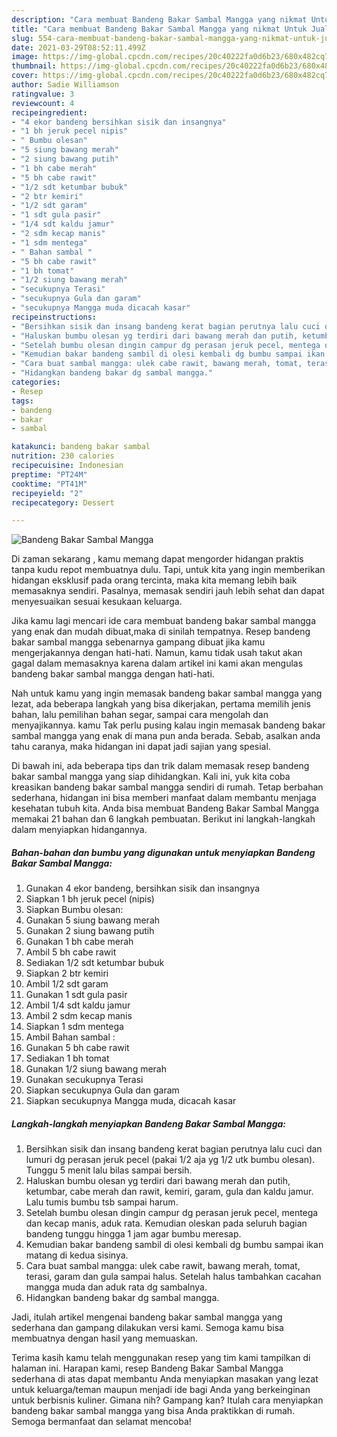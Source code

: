 ```yaml
---
description: "Cara membuat Bandeng Bakar Sambal Mangga yang nikmat Untuk Jualan"
title: "Cara membuat Bandeng Bakar Sambal Mangga yang nikmat Untuk Jualan"
slug: 554-cara-membuat-bandeng-bakar-sambal-mangga-yang-nikmat-untuk-jualan
date: 2021-03-29T08:52:11.499Z
image: https://img-global.cpcdn.com/recipes/20c40222fa0d6b23/680x482cq70/bandeng-bakar-sambal-mangga-foto-resep-utama.jpg
thumbnail: https://img-global.cpcdn.com/recipes/20c40222fa0d6b23/680x482cq70/bandeng-bakar-sambal-mangga-foto-resep-utama.jpg
cover: https://img-global.cpcdn.com/recipes/20c40222fa0d6b23/680x482cq70/bandeng-bakar-sambal-mangga-foto-resep-utama.jpg
author: Sadie Williamson
ratingvalue: 3
reviewcount: 4
recipeingredient:
- "4 ekor bandeng bersihkan sisik dan insangnya"
- "1 bh jeruk pecel nipis"
- " Bumbu olesan"
- "5 siung bawang merah"
- "2 siung bawang putih"
- "1 bh cabe merah"
- "5 bh cabe rawit"
- "1/2 sdt ketumbar bubuk"
- "2 btr kemiri"
- "1/2 sdt garam"
- "1 sdt gula pasir"
- "1/4 sdt kaldu jamur"
- "2 sdm kecap manis"
- "1 sdm mentega"
- " Bahan sambal "
- "5 bh cabe rawit"
- "1 bh tomat"
- "1/2 siung bawang merah"
- "secukupnya Terasi"
- "secukupnya Gula dan garam"
- "secukupnya Mangga muda dicacah kasar"
recipeinstructions:
- "Bersihkan sisik dan insang bandeng kerat bagian perutnya lalu cuci dan lumuri dg perasan jeruk pecel (pakai 1/2 aja yg 1/2 utk bumbu olesan). Tunggu 5 menit lalu bilas sampai bersih."
- "Haluskan bumbu olesan yg terdiri dari bawang merah dan putih, ketumbar, cabe merah dan rawit, kemiri, garam, gula dan kaldu jamur. Lalu tumis bumbu tsb sampai harum."
- "Setelah bumbu olesan dingin campur dg perasan jeruk pecel, mentega dan kecap manis, aduk rata. Kemudian oleskan pada seluruh bagian bandeng tunggu hingga 1 jam agar bumbu meresap."
- "Kemudian bakar bandeng sambil di olesi kembali dg bumbu sampai ikan matang di kedua sisinya."
- "Cara buat sambal mangga: ulek cabe rawit, bawang merah, tomat, terasi, garam dan gula sampai halus. Setelah halus tambahkan cacahan mangga muda dan aduk rata dg sambalnya."
- "Hidangkan bandeng bakar dg sambal mangga."
categories:
- Resep
tags:
- bandeng
- bakar
- sambal

katakunci: bandeng bakar sambal 
nutrition: 230 calories
recipecuisine: Indonesian
preptime: "PT24M"
cooktime: "PT41M"
recipeyield: "2"
recipecategory: Dessert

---
```



![Bandeng Bakar Sambal Mangga](https://img-global.cpcdn.com/recipes/20c40222fa0d6b23/680x482cq70/bandeng-bakar-sambal-mangga-foto-resep-utama.jpg)

Di zaman  sekarang , kamu memang dapat mengorder hidangan praktis tanpa kudu repot membuatnya dulu. Tapi, untuk kita yang ingin memberikan hidangan eksklusif pada orang tercinta, maka kita memang lebih baik memasaknya sendiri. Pasalnya, memasak sendiri jauh lebih sehat dan dapat menyesuaikan sesuai kesukaan keluarga.

Jika kamu lagi mencari ide cara membuat bandeng bakar sambal mangga yang enak dan mudah dibuat,maka di sinilah tempatnya. Resep bandeng bakar sambal mangga  sebenarnya gampang dibuat jika kamu mengerjakannya dengan hati-hati. Namun, kamu tidak usah takut akan gagal dalam memasaknya 
karena dalam artikel ini kami akan mengulas bandeng bakar sambal mangga dengan hati-hati.  



Nah untuk kamu yang ingin memasak bandeng bakar sambal mangga yang lezat, ada beberapa langkah yang bisa dikerjakan, pertama memilih jenis bahan, lalu pemilihan bahan segar, sampai cara mengolah dan menyajikannya. kamu Tak perlu pusing kalau ingin memasak bandeng bakar sambal mangga yang enak di mana pun anda berada. Sebab, asalkan anda  tahu caranya, maka hidangan ini dapat jadi sajian yang spesial.

Di bawah ini, ada beberapa tips dan trik dalam memasak resep bandeng bakar sambal mangga yang siap dihidangkan. Kali ini, yuk kita coba kreasikan bandeng bakar sambal mangga sendiri di rumah. Tetap berbahan sederhana, hidangan ini bisa memberi manfaat dalam membantu menjaga kesehatan tubuh kita. Anda bisa membuat Bandeng Bakar Sambal Mangga memakai 21 bahan dan 6 langkah pembuatan. Berikut ini langkah-langkah dalam menyiapkan hidangannya.

<!--inarticleads1-->

##### Bahan-bahan dan bumbu yang digunakan untuk menyiapkan Bandeng Bakar Sambal Mangga:

1. Gunakan 4 ekor bandeng, bersihkan sisik dan insangnya
1. Siapkan 1 bh jeruk pecel (nipis)
1. Siapkan  Bumbu olesan:
1. Gunakan 5 siung bawang merah
1. Gunakan 2 siung bawang putih
1. Gunakan 1 bh cabe merah
1. Ambil 5 bh cabe rawit
1. Sediakan 1/2 sdt ketumbar bubuk
1. Siapkan 2 btr kemiri
1. Ambil 1/2 sdt garam
1. Gunakan 1 sdt gula pasir
1. Ambil 1/4 sdt kaldu jamur
1. Ambil 2 sdm kecap manis
1. Siapkan 1 sdm mentega
1. Ambil  Bahan sambal :
1. Gunakan 5 bh cabe rawit
1. Sediakan 1 bh tomat
1. Gunakan 1/2 siung bawang merah
1. Gunakan secukupnya Terasi
1. Siapkan secukupnya Gula dan garam
1. Siapkan secukupnya Mangga muda, dicacah kasar




<!--inarticleads2-->

##### Langkah-langkah menyiapkan Bandeng Bakar Sambal Mangga:

1. Bersihkan sisik dan insang bandeng kerat bagian perutnya lalu cuci dan lumuri dg perasan jeruk pecel (pakai 1/2 aja yg 1/2 utk bumbu olesan). Tunggu 5 menit lalu bilas sampai bersih.
1. Haluskan bumbu olesan yg terdiri dari bawang merah dan putih, ketumbar, cabe merah dan rawit, kemiri, garam, gula dan kaldu jamur. Lalu tumis bumbu tsb sampai harum.
1. Setelah bumbu olesan dingin campur dg perasan jeruk pecel, mentega dan kecap manis, aduk rata. Kemudian oleskan pada seluruh bagian bandeng tunggu hingga 1 jam agar bumbu meresap.
1. Kemudian bakar bandeng sambil di olesi kembali dg bumbu sampai ikan matang di kedua sisinya.
1. Cara buat sambal mangga: ulek cabe rawit, bawang merah, tomat, terasi, garam dan gula sampai halus. Setelah halus tambahkan cacahan mangga muda dan aduk rata dg sambalnya.
1. Hidangkan bandeng bakar dg sambal mangga.




Jadi, itulah artikel mengenai  bandeng bakar sambal mangga  yang sederhana dan gampang dilakukan versi kami. Semoga kamu bisa membuatnya dengan hasil yang memuaskan. 

Terima kasih kamu telah menggunakan resep yang tim kami tampilkan di halaman ini. Harapan kami, resep  Bandeng Bakar Sambal Mangga sederhana di atas dapat membantu Anda menyiapkan masakan yang lezat untuk keluarga/teman maupun menjadi ide bagi Anda yang berkeinginan untuk berbisnis kuliner. Gimana nih? Gampang kan? Itulah cara menyiapkan bandeng bakar sambal mangga yang bisa Anda praktikkan di rumah. Semoga bermanfaat dan selamat mencoba!

